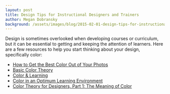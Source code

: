 ```yaml
---
layout: post
title: Design Tips for Instructional Designers and Trainers
author: Megan Dobransky
background: /assets/images/blog/2015-02-01-design-tips-for-instructional-designers-and-trainers.jpg
---
```

Design is sometimes overlooked when developing courses or curriculum, but it can be essential to getting and keeping the attention of learners. Here are a few resources to help you start thinking about your design, specifically color:

* [How to Get the Best Color Out of Your Photos](http://bit.ly/151X3CW)
* [Basic Color Theory](http://bit.ly/151Xddm)
* [Color & Learning](http://bit.ly/151XnBC) 
* [Color in an Optimum Learning Environment](http://bit.ly/151XCwl)
* [Color Theory for Designers, Part 1: The Meaning of Color](http://bit.ly/151Yd14) 

